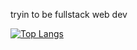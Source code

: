 tryin to be fullstack web dev
<!--- - 📫 How to reach me ... --->

[![Top Langs](https://github-readme-stats.vercel.app/api/top-langs/?username=b1354)](https://github.com/b1354/github-readme-stats)

<!---
b1354/b1354 is a ✨ special ✨ repository because its `README.md` (this file) appears on your GitHub profile.
You can click the Preview link to take a look at your changes.
--->
